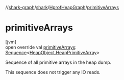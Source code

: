//[shark-graph](../../../index.md)/[shark](../index.md)/[HprofHeapGraph](index.md)/[primitiveArrays](primitive-arrays.md)

# primitiveArrays

[jvm]\
open override val [primitiveArrays](primitive-arrays.md): [Sequence](https://kotlinlang.org/api/latest/jvm/stdlib/kotlin.sequences/-sequence/index.html)&lt;[HeapObject.HeapPrimitiveArray](../-heap-object/-heap-primitive-array/index.md)&gt;

Sequence of all primitive arrays in the heap dump.

This sequence does not trigger any IO reads.
